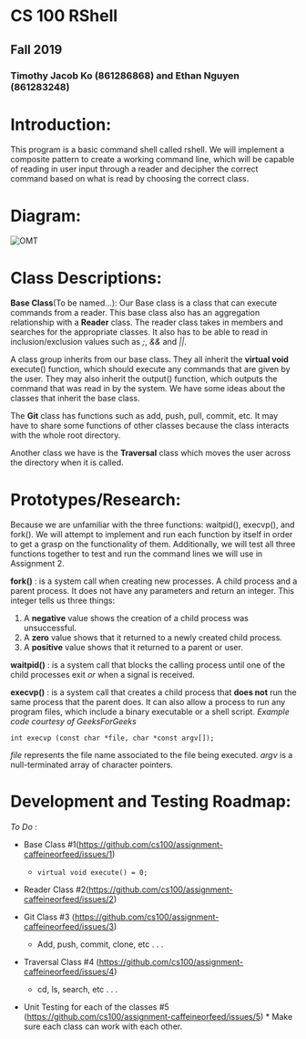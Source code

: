 # CS 100 RShell
## Fall 2019
### Timothy Jacob Ko (861286868) and Ethan Nguyen (861283248)

# Introduction:
This program is a basic command shell called rshell. We will implement a composite pattern to create a working command line, which will be capable of reading in user input through a reader and decipher the correct command based on what is read by choosing the correct class.

# Diagram:
![OMT](https://raw.githubusercontent.com/cs100/assignment-caffeineorfeed/master/images/Rshell%20OMT%20(1).png?token=ANL74FJDUSL2NJHQRT6XJWS52XVPQ)

# Class Descriptions:
**Base Class**(To be named...): Our Base class is a class that can execute commands from a reader. This base class also has an aggregation relationship with a **Reader** class. The reader class takes in members and searches for the appropriate classes. It also has to be able to read in inclusion/exclusion values such as *;*, *&&* and *||*.

A class group inherits from our base class. They all inherit the **virtual void** execute() function, which should execute any commands that are given by the user. They may also inherit the output() function, which outputs the command that was read in by the system. We have some ideas about the classes that inherit the base class. 

The **Git** class has functions such as add, push, pull, commit, etc. It may have to share some functions of other classes because the class interacts with the whole root directory. 

Another class we have is the **Traversal** class which moves the user across the directory when it is called. 

# Prototypes/Research:
Because we are unfamiliar with the three functions: waitpid(), execvp(), and fork(). We will attempt to implement and run each function by itself in order to get a grasp on the functionality of them. Additionally, we will test all three functions together to test and run the command lines we will use in Assignment 2.

**fork()** : is a system call when creating new processes. A child process and a parent process. It does not have any parameters and return an integer. This integer tells us three things:
   1. A **negative** value shows the creation of a child process was unsuccessful.
   2. A **zero** value shows that it returned to a newly created child process.
   3. A **positive** value shows that it returned to a parent or user.
   
**waitpid()** : is a system call that blocks the calling process until one of the child processes exit *or* when a signal is received.

**execvp()** : is a system call that creates a child process that **does not** run the same process that the parent does. It can also allow a process to run any program files, which include a binary executable or a shell script.
*Example code courtesy of GeeksForGeeks*
```
int execvp (const char *file, char *const argv[]);
```
 *file* represents the file name associated to the file being executed.
 *argv* is a null-terminated array of character pointers.
 
# Development and Testing Roadmap:
_To Do_ : 
  * Base Class #1(https://github.com/cs100/assignment-caffeineorfeed/issues/1)
       * ```virtual void execute() = 0;```
  * Reader Class #2(https://github.com/cs100/assignment-caffeineorfeed/issues/2)
  * Git Class #3 (https://github.com/cs100/assignment-caffeineorfeed/issues/3)
       * Add, push, commit, clone, etc . . .
  * Traversal Class #4 (https://github.com/cs100/assignment-caffeineorfeed/issues/4)
       * cd, ls, search, etc . . .

  * Unit Testing for each of the classes #5 (https://github.com/cs100/assignment-caffeineorfeed/issues/5)
        * Make sure each class can work with each other.

